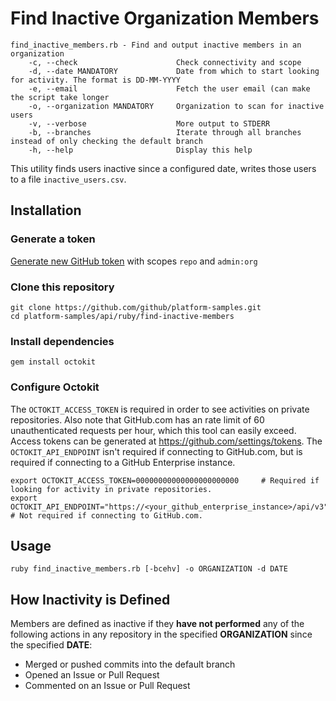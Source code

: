 # Find Inactive Organization Members

```
find_inactive_members.rb - Find and output inactive members in an organization
    -c, --check                      Check connectivity and scope
    -d, --date MANDATORY             Date from which to start looking for activity. The format is DD-MM-YYYY
    -e, --email                      Fetch the user email (can make the script take longer
    -o, --organization MANDATORY     Organization to scan for inactive users
    -v, --verbose                    More output to STDERR
    -b, --branches                   Iterate through all branches instead of only checking the default branch
    -h, --help                       Display this help
```

This utility finds users inactive since a configured date, writes those users to a file `inactive_users.csv`.

## Installation

### Generate a token

[Generate new GitHub token](https://help.github.com/en/articles/creating-a-personal-access-token-for-the-command-line) with scopes `repo` and `admin:org`

### Clone this repository

```shell
git clone https://github.com/github/platform-samples.git
cd platform-samples/api/ruby/find-inactive-members
```

### Install dependencies

```shell
gem install octokit
```

### Configure Octokit

The `OCTOKIT_ACCESS_TOKEN` is required in order to see activities on private repositories. Also note that GitHub.com has an rate limit of 60 unauthenticated requests per hour, which this tool can easily exceed. Access tokens can be generated at https://github.com/settings/tokens. The `OCTOKIT_API_ENDPOINT` isn't required if connecting to GitHub.com, but is required if connecting to a GitHub Enterprise instance.

```shell
export OCTOKIT_ACCESS_TOKEN=00000000000000000000000     # Required if looking for activity in private repositories.
export OCTOKIT_API_ENDPOINT="https://<your_github_enterprise_instance>/api/v3" # Not required if connecting to GitHub.com.
```

## Usage


```
ruby find_inactive_members.rb [-bcehv] -o ORGANIZATION -d DATE
```




## How Inactivity is Defined

Members are defined as inactive if they **have not performed** any of the following actions in any repository in the specified **ORGANIZATION** since the specified **DATE**: 

- Merged or pushed commits into the default branch
- Opened an Issue or Pull Request
- Commented on an Issue or Pull Request
